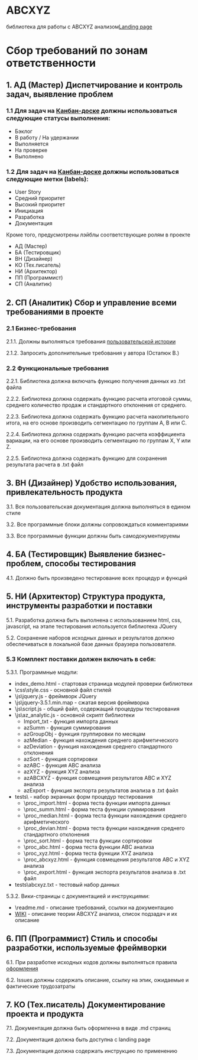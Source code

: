 # ABCXYZ
библиотека для работы с ABCXYZ анализом[Landing page](http://htmlpreview.github.io/?https://github.com/PQlavka/stankin-SCRYAM/blob/main/index_demo.html)

# Сбор требований по зонам ответственности

## 1. АД (Мастер) Диспетчирование и контроль задач, выявление проблем

### 1.1 Для задач на [Канбан-доске](https://github.com/PQlavka/stankin-SCRYAM/projects/1) должны использоваться следующие статусы выполнения: 
* Бэклог
* В работу / На удержании
* Выполняется
* На проверке
* Выполнено

### 1.2 Для задач на [Канбан-доске](https://github.com/PQlavka/stankin-SCRYAM/projects/1) должны использоваться следующие метки (labels):
* User Story
* Средний приоритет
* Высокий приоритет
* Инициация
* Разработка
* Документация

Кроме того, предусмотрены лэйблы соответствующие ролям в проекте

* АД (Мастер)
* БА (Тестировщик)
* ВН (Дизайнер)
* КО (Тех.писатель)
* НИ (Архитектор)
* ПП (Программист)
* СП (Аналитик)

## 2. СП (Аналитик) Сбор и управление всеми требованиями в проекте

### 2.1 Бизнес-требования

2.1.1. Должны выполняться требования [пользовательской истории](https://github.com/PQlavka/stankin-SCRYAM/issues/10)

2.1.2. Запросить дополнительные требования у автора (Остапюк В.)

### 2.2 Функциональные требования

2.2.1. Библиотека должна включать функцию получения данных из .txt файла

2.2.2. Библиотека должна содержать функцию расчета итоговой суммы, среднего количество продаж и cтандартного отклонения от среднего.

2.2.3. Библиотека должна содержать функцию расчета накопительного итога, на его основе производить сегментацию по группам А, В или С.

2.2.4. Библиотека должна содержать функцию расчета коэффициента вариации, на его основе производить сегментацию по группам X, Y или Z.

2.2.5. Библиотека должна содержать функцию для сохранения результата расчета в .txt файл

## 3. ВН (Дизайнер) Удобство использования, привлекательность продукта

3.1. Вся пользовательская документация должна выполняться в едином стиле

3.2. Все программные блоки должны сопровождаться комментариями

3.3. Все программные функции должны быть самодокументируемы

## 4. БА (Тестировщик) Выявление бизнес-проблем, способы тестирования

4.1. Должно быть произведено тестирование всех процедур и функций

## 5. НИ (Архитектор) Структура продукта, инструменты разработки и поставки

5.1. Разработка должна быть выполнена с использованием html, css, javascript, на этапе тестирования используется библиотека JQuery

5.2. Сохранение наборов исходных данных и результатов должно обеспечиваться в локальной базе данных браузера пользователя.

### 5.3 Комплект поставки должен включать в себя:

5.3.1. Программные модули:
* index_demo.html - стартовая страница модулей проверки библиотеки
* \css\style.css - основной файл стилей
* \js\jquery.js - фреймворк JQuery
* \js\jquery-3.5.1.min.map - сжатая версия фреймворка
* \js\script.js - общий файл, содержащий процедуры тестирования
* \js\az_analytic.js - основной скрипт библиотеки
  * Import_txt - функция импорта данных
  * azSumm - функция суммирования
  * azGroupObj - функция группировки по месяцам
  * azMedian - функция нахождения среднего арифметического
  * azDeviation - функция нахождения среднего стандартного отклонения
  * azSort - функция сортировки
  * azABC - функция ABC анализа
  * azXYZ - функция XYZ анализа
  * azABCXYZ - функция совмещения результатов ABC и XYZ анализа
  * azExport - функция экспорта результатов анализа в .txt файл
* tests\ - набор экранных форм процедур тестирования
  * \proc_import.html - форма теста функции импорта данных
  * \proc_summ.html - форма теста функции суммирования
  * \proc_median.html - форма теста функции нахождения среднего арифметического
  * \proc_devian.html - форма теста функции нахождения среднего стандартного отклонения
  * \proc_sort.html - форма теста функции сортировки
  * \proc_abc.html - форма теста функции ABC анализа
  * \proc_xyz.html - форма теста функции XYZ анализа
  * \proc_abcxyz.html - функция совмещения результатов ABC и XYZ анализа
  * \proc_export.html - функция экспорта результатов анализа в .txt файл
* tests\abcxyz.txt - тестовый набор данных

5.3.2. Вики-страницы с документацией и инструкциями:
- \readme.md - описание требований, ссылки на документацию
- [WIKI](https://github.com/PQlavka/stankin-SCRYAM/wiki) - описание теории ABCXYZ анализа, список подзадач и их описание

## 6. ПП (Программист) Стиль и способы разработки, используемые фреймворки

6.1. При разработке исходных кодов должны выполняться правила [оформления](https://learn.javascript.ru/coding-style)

6.2. Issues должны содержать описание, ссылку на эпик, ожидаемые и фактические трудозатраты

## 7. КО (Тех.писатель) Документирование проекта и продукта

7.1. Документация должна быть оформленна в виде .md страниц

7.2. Документация должна быть доступна с landing page

7.3. Документация должна содержать инструкцию по применению
